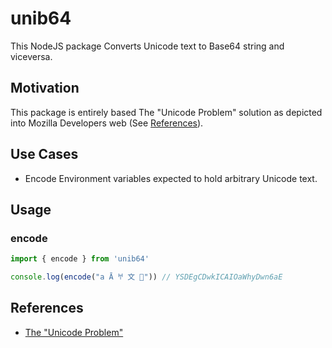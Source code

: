 # unib64

This NodeJS package Converts Unicode text to Base64 string and viceversa.

## Motivation

This package is entirely based The "Unicode Problem" solution as depicted into Mozilla Developers web (See [References](#references)).

## Use Cases

- Encode Environment variables expected to hold arbitrary Unicode text.

## Usage

### encode

```javascript
import { encode } from 'unib64'

console.log(encode("a Ā 𐀀 文 🦄")) // YSDEgCDwkICAIOaWhyDwn6aE
```

## <a name="references"></a> References

- [The "Unicode Problem"](https://developer.mozilla.org/en-US/docs/Glossary/Base64#the_unicode_problem)
